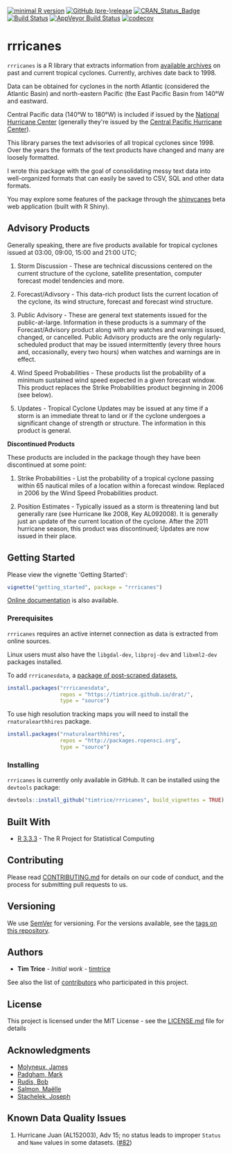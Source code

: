 
[![minimal R version](https://img.shields.io/badge/R%3E%3D-3.3.3-6666ff.svg)](https://cran.r-project.org/) [![GitHub (pre-)release](https://img.shields.io/github/release/timtrice/rrricanes/all.svg)](https://github.com/timtrice/rrricanes/tags) [![CRAN\_Status\_Badge](http://www.r-pkg.org/badges/version/rrricanes)](https://cran.r-project.org/package=rrricanes) [![Build Status](https://img.shields.io/travis/timtrice/rrricanes/master.svg)](https://travis-ci.org/timtrice/rrricanes) [![AppVeyor Build Status](https://img.shields.io/appveyor/ci/timtrice/rrricanes/master.svg)](https://ci.appveyor.com/project/timtrice/rrricanes) [![codecov](https://codecov.io/gh/timtrice/rrricanes/branch/master/graph/badge.svg)](https://codecov.io/gh/timtrice/rrricanes)

rrricanes
=========

`rrricanes` is a R library that extracts information from [available archives](http://www.nhc.noaa.gov/archive/1998/1998archive.shtml) on past and current tropical cyclones. Currently, archives date back to 1998.

Data can be obtained for cyclones in the north Atlantic (considered the Atlantic Basin) and north-eastern Pacific (the East Pacific Basin from 140°W and eastward.

Central Pacific data (140°W to 180°W) is included if issued by the [National Hurricane Center](http://www.nhc.noaa.gov/) (generally they're issued by the [Central Pacific Hurricane Center](http://www.prh.noaa.gov/cphc/)).

This library parses the text advisories of all tropical cyclones since 1998. Over the years the formats of the text products have changed and many are loosely formatted.

I wrote this package with the goal of consolidating messy text data into well-organized formats that can easily be saved to CSV, SQL and other data formats.

You may explore some features of the package through the [shinycanes](https://timtrice.shinyapps.io/shinycanes/) beta web application (built with R Shiny).

Advisory Products
-----------------

Generally speaking, there are five products available for tropical cyclones issued at 03:00, 09:00, 15:00 and 21:00 UTC;

1.  Storm Discussion - These are technical discussions centered on the current structure of the cyclone, satellite presentation, computer forecast model tendencies and more.

2.  Forecast/Adivsory - This data-rich product lists the current location of the cyclone, its wind structure, forecast and forecast wind structure.

3.  Public Advisory - These are general text statements issued for the public-at-large. Information in these products is a summary of the Forecast/Advisory product along with any watches and warnings issued, changed, or cancelled. Public Advisory products are the only regularly-scheduled product that may be issued intermittently (every three hours and, occasionally, every two hours) when watches and warnings are in effect.

4.  Wind Speed Probabilities - These products list the probability of a minimum sustained wind speed expected in a given forecast window. This product replaces the Strike Probabilities product beginning in 2006 (see below).

5.  Updates - Tropical Cyclone Updates may be issued at any time if a storm is an immediate threat to land or if the cyclone undergoes a significant change of strength or structure. The information in this product is general.

**Discontinued Products**

These products are included in the package though they have been discontinued at some point:

1.  Strike Probabilities - List the probability of a tropical cyclone passing within 65 nautical miles of a location within a forecast window. Replaced in 2006 by the Wind Speed Probabilities product.

2.  Position Estimates - Typically issued as a storm is threatening land but generally rare (see Hurricane Ike 2008, Key AL092008). It is generally just an update of the current location of the cyclone. After the 2011 hurricane season, this product was discontinued; Updates are now issued in their place.

Getting Started
---------------

Please view the vignette 'Getting Started':

``` r
vignette("getting_started", package = "rrricanes")
```

[Online documentation](https://timtrice.github.io/rrricanes/) is also available.

### Prerequisites

`rrricanes` requires an active internet connection as data is extracted from online sources.

Linux users must also have the `libgdal-dev`, `libproj-dev` and `libxml2-dev` packages installed.

To add `rrricanesdata`, a [package of post-scraped datasets](https://github.com/timtrice/rrricanesdata),

``` r
install.packages("rrricanesdata", 
                 repos = "https://timtrice.github.io/drat/", 
                 type = "source")
```

To use high resolution tracking maps you will need to install the `rnaturalearthhires` package.

``` r
install.packages("rnaturalearthhires",
                 repos = "http://packages.ropensci.org",
                 type = "source")
```

### Installing

`rrricanes` is currently only available in GitHub. It can be installed using the `devtools` package:

``` r
devtools::install_github("timtrice/rrricanes", build_vignettes = TRUE)
```

Built With
----------

-   [R 3.3.3](https://www.r-project.org/) - The R Project for Statistical Computing

Contributing
------------

Please read [CONTRIBUTING.md](https://github.com/timtrice/rrricanes/blob/master/.github/CONTRIBUTING.md) for details on our code of conduct, and the process for submitting pull requests to us.

Versioning
----------

We use [SemVer](http://semver.org/) for versioning. For the versions available, see the [tags on this repository](https://github.com/timtrice/Hurricanes/tags).

Authors
-------

-   **Tim Trice** - *Initial work* - [timtrice](https://github.com/timtrice)

See also the list of [contributors](https://github.com/timtrice/rrricanes/contributors) who participated in this project.

License
-------

This project is licensed under the MIT License - see the [LICENSE.md](LICENSE.md) file for details

Acknowledgments
---------------

-   [Molyneux, James](https://github.com/jimmylovestea)
-   [Padgham, Mark](https://github.com/mpadge)
-   [Rudis, Bob](https://github.com/hrbrmstr)
-   [Salmon, Maëlle](https://github.com/maelle)
-   [Stachelek, Joseph](https://github.com/jsta)

Known Data Quality Issues
-------------------------

1.  Hurricane Juan (AL152003), Adv 15; no status leads to improper `Status` and `Name` values in some datasets. ([\#82](https://github.com/timtrice/rrricanes/issues/82))
